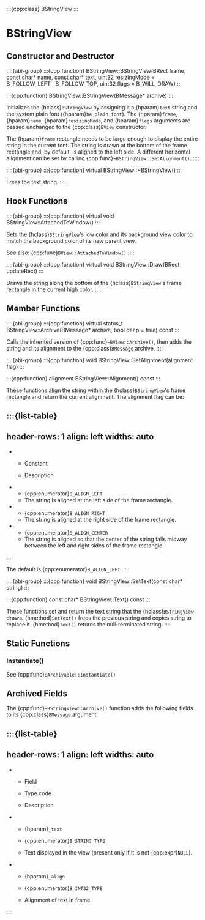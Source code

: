 :::{cpp:class} BStringView
:::

# BStringView

## Constructor and Destructor

::::{abi-group}
:::{cpp:function} BStringView::BStringView(BRect frame, const char* name, const char* text, uint32 resizingMode = B_FOLLOW_LEFT | B_FOLLOW_TOP, uint32 flags = B_WILL_DRAW)
:::

:::{cpp:function} BStringView::BStringView(BMessage* archive)
:::

Initializes the {hclass}`BStringView` by assigning it a {hparam}`text`
string and the system plain font ({hparam}`be_plain_font`). The
{hparam}`frame`, {hparam}`name`, {hparam}`resizingMode`, and
{hparam}`flags` arguments are passed unchanged to the {cpp:class}`BView`
constructor.

The {hparam}`frame` rectangle needs to be large enough to display the
entire string in the current font. The string is drawn at the bottom of the
frame rectangle and, by default, is aligned to the left side. A different
horizontal alignment can be set by calling
{cpp:func}`~BStringView::SetAlignment()`.
::::

::::{abi-group}
:::{cpp:function} virtual BStringView::~BStringView()
:::

Frees the text string.
::::

## Hook Functions

::::{abi-group}
:::{cpp:function} virtual void BStringView::AttachedToWindow()
:::

Sets the {hclass}`BStringView`'s low color and its background view color to
match the background color of its new parent view.

See also: {cpp:func}`BView::AttachedToWindow()`
::::

::::{abi-group}
:::{cpp:function} virtual void BStringView::Draw(BRect updateRect)
:::

Draws the string along the bottom of the {hclass}`BStringView`'s frame
rectangle in the current high color.
::::

## Member Functions

::::{abi-group}
:::{cpp:function} virtual status_t BStringView::Archive(BMessage* archive, bool deep = true) const
:::

Calls the inherited version of {cpp:func}`~BView::Archive()`, then adds the
string and its alignment to the {cpp:class}`BMessage` archive.
::::

::::{abi-group}
:::{cpp:function} void BStringView::SetAlignment(alignment flag)
:::

:::{cpp:function} alignment BStringView::Alignment() const
:::

These functions align the string within the {hclass}`BStringView`'s frame
rectangle and return the current alignment. The alignment flag can be:

:::{list-table}
---
header-rows: 1
align: left
widths: auto
---
-
	- Constant

	- Description

-
	- {cpp:enumerator}`B_ALIGN_LEFT`
	- The string is aligned at the left side of the frame rectangle.
-
	- {cpp:enumerator}`B_ALIGN_RIGHT`
	- The string is aligned at the right side of the frame rectangle.
-
	- {cpp:enumerator}`B_ALIGN_CENTER`
	- The string is aligned so that the center of the string falls midway between
		the left and right sides of the frame rectangle.

:::

The default is {cpp:enumerator}`B_ALIGN_LEFT`.
::::

::::{abi-group}
:::{cpp:function} void BStringView::SetText(const char* string)
:::

:::{cpp:function} const char* BStringView::Text() const
:::

These functions set and return the text string that the
{hclass}`BStringView` draws. {hmethod}`SetText()` frees the previous string
and copies string to replace it. {hmethod}`Text()` returns the
null-terminated string.
::::

## Static Functions

### Instantiate()

See {cpp:func}`BArchivable::Instantiate()`

## Archived Fields

The {cpp:func}`~BStringView::Archive()` function adds the following fields
to its {cpp:class}`BMessage` argument:

:::{list-table}
---
header-rows: 1
align: left
widths: auto
---
-
	- Field

	- Type code

	- Description

-
	- {hparam}`_text`

	- {cpp:enumerator}`B_STRING_TYPE`

	- Text displayed in the view (present only if it is not {cpp:expr}`NULL`).

-
	- {hparam}`_align`

	- {cpp:enumerator}`B_INT32_TYPE`

	- Alignment of text in frame.


:::
